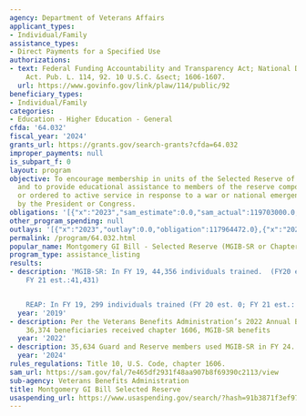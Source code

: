 ```yaml
---
agency: Department of Veterans Affairs
applicant_types:
- Individual/Family
assistance_types:
- Direct Payments for a Specified Use
authorizations:
- text: Federal Funding Accountability and Transparency Act; National Defense Authorization
    Act. Pub. L. 114, 92. 10 U.S.C. &sect; 1606-1607.
  url: https://www.govinfo.gov/link/plaw/114/public/92
beneficiary_types:
- Individual/Family
categories:
- Education - Higher Education - General
cfda: '64.032'
fiscal_year: '2024'
grants_url: https://grants.gov/search-grants?cfda=64.032
improper_payments: null
is_subpart_f: 0
layout: program
objective: To encourage membership in units of the Selected Reserve of the Ready Reserve
  and to provide educational assistance to members of the reserve components called
  or ordered to active service in response to a war or national emergency declared
  by the President or Congress.
obligations: '[{"x":"2023","sam_estimate":0.0,"sam_actual":119703000.0,"usa_spending_actual":117964472.0},{"x":"2024","sam_estimate":0.0,"sam_actual":118538000.0,"usa_spending_actual":120061985.0},{"x":"2025","sam_estimate":0.0,"sam_actual":119000000.0,"usa_spending_actual":83342825.0}]'
other_program_spending: null
outlays: '[{"x":"2023","outlay":0.0,"obligation":117964472.0},{"x":"2024","outlay":0.0,"obligation":120061985.0},{"x":"2025","outlay":0.0,"obligation":83342825.0}]'
permalink: /program/64.032.html
popular_name: Montgomery GI Bill - Selected Reserve (MGIB-SR or Chapter 1606)
program_type: assistance_listing
results:
- description: 'MGIB-SR: In FY 19, 44,356 individuals trained.  (FY20 est.:42,868;
    FY 21 est.:41,431)


    REAP: In FY 19, 299 individuals trained (FY 20 est. 0; FY 21 est.: 0)'
  year: '2019'
- description: Per the Veterans Benefits Administration’s 2022 Annual Benefits Report,
    36,374 beneficiaries received chapter 1606, MGIB-SR benefits
  year: '2022'
- description: 35,634 Guard and Reserve members used MGIB-SR in FY 24.
  year: '2024'
rules_regulations: Title 10, U.S. Code, chapter 1606.
sam_url: https://sam.gov/fal/7e465df2931f48aa907b8f69390c2113/view
sub-agency: Veterans Benefits Administration
title: Montgomery GI Bill Selected Reserve
usaspending_url: https://www.usaspending.gov/search/?hash=91b3871f3ef975caf4312a2daa592607
---
```

